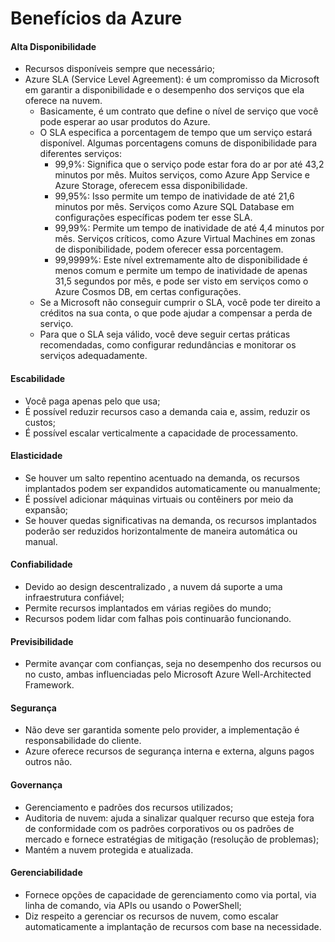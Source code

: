# Benefícios da Azure

#### Alta Disponibilidade
- Recursos disponíveis sempre que necessário;
- Azure SLA (Service Level Agreement): é um compromisso da Microsoft em garantir a disponibilidade e o desempenho dos serviços que ela oferece na nuvem. 	
	- Basicamente, é um contrato que define o nível de serviço que você pode esperar ao usar produtos do Azure. 
    - O SLA especifica a porcentagem de tempo que um serviço estará disponível. Algumas porcentagens comuns de disponibilidade para diferentes serviços:
        - 99,9%: Significa que o serviço pode estar fora do ar por até 43,2 minutos por mês. Muitos serviços, como Azure App Service e Azure Storage, oferecem essa disponibilidade.
        - 99,95%: Isso permite um tempo de inatividade de até 21,6 minutos por mês. Serviços como Azure SQL Database em configurações específicas podem ter esse SLA.
        - 99,99%: Permite um tempo de inatividade de até 4,4 minutos por mês. Serviços críticos, como Azure Virtual Machines em zonas de disponibilidade, podem oferecer essa porcentagem.
        - 99,9999%: Este nível extremamente alto de disponibilidade é menos comum e permite um tempo de inatividade de apenas 31,5 segundos por mês, e pode ser visto em serviços como o Azure Cosmos DB, em certas configurações.
    - Se a Microsoft não conseguir cumprir o SLA, você pode ter direito a créditos na sua conta, o que pode ajudar a compensar a perda de serviço. 
    - Para que o SLA seja válido, você deve seguir certas práticas recomendadas, como configurar redundâncias e monitorar os serviços adequadamente.

#### Escabilidade
- Você paga apenas pelo que usa;
- É possível reduzir recursos caso a demanda caia e, assim, reduzir os custos;
- É possível escalar verticalmente a capacidade de processamento.

#### Elasticidade
- Se houver um salto repentino acentuado na demanda, os recursos implantados podem ser expandidos automaticamente ou manualmente;
- É possível adicionar máquinas virtuais ou contêiners por meio da expansão;
- Se houver quedas significativas na demanda, os recursos implantados poderão ser reduzidos horizontalmente de maneira automática ou manual.

#### Confiabilidade
- Devido ao design descentralizado , a nuvem dá suporte a uma infraestrutura confiável;
- Permite recursos implantados em várias regiões do mundo;
- Recursos podem lidar com falhas pois continuarão funcionando.

#### Previsibilidade
- Permite avançar com confianças, seja no desempenho dos recursos ou no custo, ambas influenciadas pelo Microsoft Azure Well-Architected Framework.

#### Segurança
- Não deve ser garantida somente pelo provider, a implementação é responsabilidade do cliente.
- Azure oferece recursos de segurança interna e externa, alguns pagos outros não.

#### Governança
- Gerenciamento e padrões dos recursos utilizados;
- Auditoria de nuvem: ajuda a sinalizar qualquer recurso que esteja fora de conformidade com os padrões corporativos ou os padrões de mercado e fornece estratégias de mitigação (resolução de problemas);
- Mantém a nuvem protegida e atualizada.

#### Gerenciabilidade
- Fornece opções de capacidade de gerenciamento como via portal, via linha de comando, via APIs ou usando o PowerShell;
- Diz respeito a gerenciar os recursos de nuvem, como escalar automaticamente a implantação de recursos com base na necessidade.
